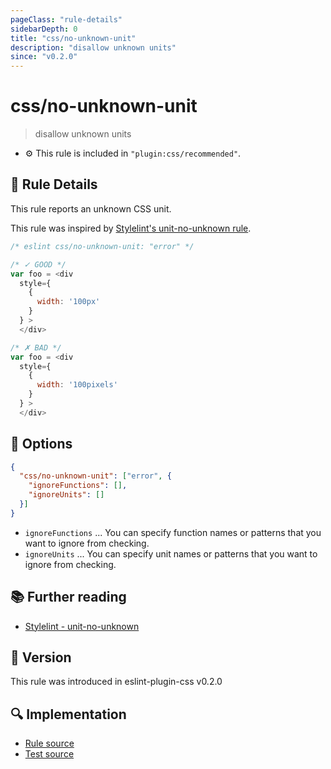```yaml
---
pageClass: "rule-details"
sidebarDepth: 0
title: "css/no-unknown-unit"
description: "disallow unknown units"
since: "v0.2.0"
---
```

# css/no-unknown-unit

> disallow unknown units

- :gear: This rule is included in `"plugin:css/recommended"`.

## :book: Rule Details

This rule reports an unknown CSS unit.

This rule was inspired by [Stylelint's unit-no-unknown rule](https://stylelint.io/user-guide/rules/list/unit-no-unknown/).

<eslint-code-block>

```js
/* eslint css/no-unknown-unit: "error" */

/* ✓ GOOD */
var foo = <div
  style={
    {
      width: '100px'
    }
  } >
  </div>

/* ✗ BAD */
var foo = <div
  style={
    {
      width: '100pixels'
    }
  } >
  </div>
```

</eslint-code-block>

## :wrench: Options

```json
{
  "css/no-unknown-unit": ["error", {
    "ignoreFunctions": [],
    "ignoreUnits": []
  }]
}
```

- `ignoreFunctions` ... You can specify function names or patterns that you want to ignore from checking.
- `ignoreUnits` ... You can specify unit names or patterns that you want to ignore from checking.

## :books: Further reading

- [Stylelint - unit-no-unknown]

[Stylelint - unit-no-unknown]: https://stylelint.io/user-guide/rules/list/unit-no-unknown/

## :rocket: Version

This rule was introduced in eslint-plugin-css v0.2.0

## :mag: Implementation

- [Rule source](https://github.com/ota-meshi/eslint-plugin-css/blob/main/lib/rules/no-unknown-unit.ts)
- [Test source](https://github.com/ota-meshi/eslint-plugin-css/blob/main/tests/lib/rules/no-unknown-unit.ts)
